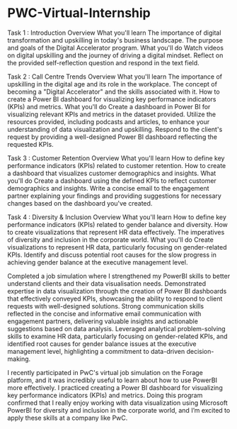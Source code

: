 # PWC-Virtual-Internship

Task 1 : Introduction
Overview
What you'll learn
The importance of digital transformation and upskilling in today's business landscape.
The purpose and goals of the Digital Accelerator program.
What you'll do
Watch videos on digital upskilling and the journey of driving a digital mindset.
Reflect on the provided self-reflection question and respond in the text field.

Task 2 : Call Centre Trends
Overview
What you'll learn
The importance of upskilling in the digital age and its role in the workplace.
The concept of becoming a "Digital Accelerator" and the skills associated with it.
How to create a Power BI dashboard for visualizing key performance indicators (KPIs) and metrics.
What you'll do
Create a dashboard in Power BI for visualizing relevant KPIs and metrics in the dataset provided.
Utilize the resources provided, including podcasts and articles, to enhance your understanding of data visualization and upskilling.
Respond to the client's request by providing a well-designed Power BI dashboard reflecting the requested KPIs.

Task 3 : Customer Retention
Overview
What you'll learn
How to define key performance indicators (KPIs) related to customer retention.
How to create a dashboard that visualizes customer demographics and insights.
What you'll do
Create a dashboard using the defined KPIs to reflect customer demographics and insights.
Write a concise email to the engagement partner explaining your findings and providing suggestions for necessary changes based on the dashboard you've created.

Task 4 : Diversity & Inclusion
Overview
What you'll learn
How to define key performance indicators (KPIs) related to gender balance and diversity.
How to create visualizations that represent HR data effectively.
The imperatives of diversity and inclusion in the corporate world.
What you'll do
Create visualizations to represent HR data, particularly focusing on gender-related KPIs.
Identify and discuss potential root causes for the slow progress in achieving gender balance at the executive management level.

Completed a job simulation where I strengthened my PowerBI skills to better understand clients and their data visualisation needs.
Demonstrated expertise in data visualization through the creation of Power BI dashboards that effectively conveyed KPIs, showcasing the ability to respond to client requests with well-designed solutions.
Strong communication skills reflected in the concise and informative email communication with engagement partners, delivering valuable insights and actionable suggestions based on data analysis.
Leveraged analytical problem-solving skills to examine HR data, particularly focusing on gender-related KPIs, and identified root causes for gender balance issues at the executive management level, highlighting a commitment to data-driven decision-making.

 I recently participated in PwC's virtual job simulation on the Forage platform, and it was incredibly useful to learn about how to use PowerBI more effectively.
I practiced creating a Power BI dashboard for visualizing key performance indicators (KPIs) and metrics.
Doing this program confirmed that I really enjoy working with data visualization using Microsoft PowerBI for diversity and inclusion in the corporate world, and I’m excited to apply these skills at a company like PwC.
